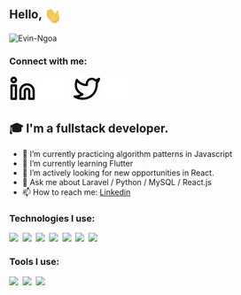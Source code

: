 ## Hello, <img src="https://github.com/Evin-Ngoa/Evin-Ngoa/blob/main/assets/wave.gif" align="top" width="30px">
<img src="https://komarev.com/ghpvc/?username=Evin-Ngoa&label=Profile Views&color=blue&style=flat" alt="Evin-Ngoa" />

### Connect with me:
[![website](./assets/img/linkedin-light.svg)](https://www.linkedin.com/in/evingtone-ngoa#gh-light-mode-only)
[![website](./assets/img/linkedin-dark.svg)](https://www.linkedin.com/in/evingtone-ngoa#gh-dark-mode-only)
&nbsp;&nbsp;
[![website](./assets/img/twitter-light.svg)](https://twitter.com/Evin_Tone#gh-light-mode-only)
[![website](./assets/img/twitter-dark.svg)](https://twitter.com/Evin_Tone#gh-dark-mode-only)

## 🎓 I'm a fullstack developer.
- 🔭 I’m currently practicing algorithm patterns in Javascript
- 🌱 I’m currently learning Flutter
- 👯 I’m actively looking for new opportunities in React.
- 💬 Ask me about Laravel / Python / MySQL / React.js
- 📫 How to reach me: [Linkedin](https://www.linkedin.com/in/evingtone-ngoa)

### Technologies I use:
<span><img src="https://cdn.jsdelivr.net/gh/devicons/devicon@latest/icons/javascript/javascript-original.svg" width="30px"></span>&nbsp;
<span><img src="https://cdn.jsdelivr.net/gh/devicons/devicon@latest/icons/php/php-original.svg" width="30px"></span>&nbsp;
<span><img src="https://cdn.jsdelivr.net/gh/devicons/devicon@latest/icons/react/react-original.svg" width="30px"></span>&nbsp;
<span><img src="https://cdn.jsdelivr.net/gh/devicons/devicon@latest/icons/redux/redux-original.svg" width="30px"></span>&nbsp;
<span><img src="https://cdn.jsdelivr.net/gh/devicons/devicon@latest/icons/mysql/mysql-original.svg" width="30px"></span>&nbsp;
<span><img src="https://cdn.jsdelivr.net/gh/devicons/devicon@latest/icons/html5/html5-plain.svg" width="30px"></span>&nbsp;
<span><img src="https://cdn.jsdelivr.net/gh/devicons/devicon@latest/icons/css3/css3-plain.svg" width="30px"></span>&nbsp;

### Tools I use:
<span><img src="https://cdn.jsdelivr.net/gh/devicons/devicon@latest/icons/git/git-plain.svg" width="30px"></span>&nbsp;
<span><img src="https://avatars.githubusercontent.com/u/10251060?s=200&v=4" width="30px"></span>&nbsp;
<span><img src="https://cdn.jsdelivr.net/gh/devicons/devicon/icons/vscode/vscode-original.svg" width="30px"></span>&nbsp;